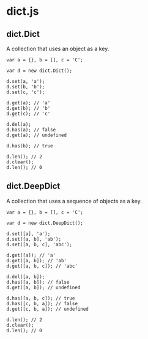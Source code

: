 # dict.js

## dict.Dict

A collection that uses an object as a key.

	var a = {}, b = [], c = 'C';
	
	var d = new dict.Dict();
	
	d.set(a, 'a');
	d.set(b, 'b');
	d.set(c, 'c');
	
	d.get(a); // 'a'
	d.get(b); // 'b'
	d.get(c); // 'c'
	
	d.del(a);
	d.has(a); // false
	d.get(a); // undefined
	
	d.has(b); // true
	
	d.len(); // 2
	d.clear();
	d.len(); // 0

## dict.DeepDict

A collection that uses a sequence of objects as a key.

	var a = {}, b = [], c = 'C';

	var d = new dict.DeepDict();

	d.set([a], 'a');
	d.set([a, b], 'ab');
	d.set([a, b, c], 'abc');

	d.get([a]); // 'a'
	d.get([a, b]); // 'ab'
	d.get([a, b, c]); // 'abc'

	d.del([a, b]);
	d.has([a, b]); // false
	d.get([a, b]); // undefined

	d.has([a, b, c]); // true
	d.has([c, b, a]); // false
	d.get([c, b, a]); // undefined

	d.len(); // 2
	d.clear();
	d.len(); // 0